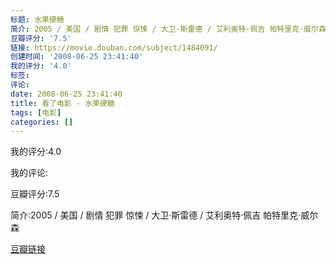 ```yaml
---
标题: 水果硬糖
简介: 2005 / 美国 / 剧情 犯罪 惊悚 / 大卫·斯雷德 / 艾利奥特·佩吉 帕特里克·威尔森
豆瓣评分: '7.5'
链接: https://movie.douban.com/subject/1484091/
创建时间: '2008-06-25 23:41:40'
我的评分: '4.0'
标签:
评论:
date: 2008-06-25 23:41:40
title: 看了电影 - 水果硬糖
tags: [电影]
categories: []
---
```


我的评分:4.0

我的评论:

豆瓣评分:7.5

简介:2005 / 美国 / 剧情 犯罪 惊悚 / 大卫·斯雷德 / 艾利奥特·佩吉 帕特里克·威尔森

[豆瓣链接](https://movie.douban.com/subject/1484091/)

